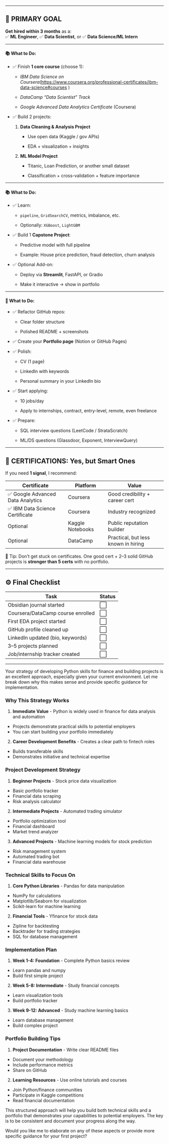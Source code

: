

---

## 🎯 PRIMARY GOAL

**Get hired within 3 months** as a:  
✅ **ML Engineer**, ✅ **Data Scientist**, or ✅ **Data Science/ML Intern**

---

#### 📚 What to Do:

- ✅ Finish **1 core course** (choose 1):
    
    -  _IBM Data Science on Coursera_(https://www.coursera.org/professional-certificates/ibm-data-science#courses )
        
    -  _DataCamp “Data Scientist” Track_
        
    -  _Google Advanced Data Analytics Certificate_ (Coursera)
        
- ✅ Build 2 projects:
    
    1. **Data Cleaning & Analysis Project**
        
        - Use open data (Kaggle / gov APIs)
            
        - EDA + visualization + insights
            
    2. **ML Model Project**
        
        - Titanic, Loan Prediction, or another small dataset
            
        - Classification + cross-validation + feature importance
            

---

#### 📚 What to Do:

- ✅ Learn:
    
    - `pipeline`, `GridSearchCV`, metrics, imbalance, etc.
        
    - Optionally: `XGBoost`, `LightGBM`
        
- ✅ Build 1 **Capstone Project**:
    
    - Predictive model with full pipeline
        
    - Example: House price prediction, fraud detection, churn analysis
        
- ✅ Optional Add-on:
    
    - Deploy via **Streamlit**, FastAPI, or Gradio
        
    - Make it interactive → show in portfolio

---

#### 🧩 What to Do:

- ✅ Refactor GitHub repos:
    
    - Clear folder structure
        
    - Polished README + screenshots
        
- ✅ Create your **Portfolio page** (Notion or GitHub Pages)
    
- ✅ Polish:
    
    - CV (1 page)
        
    - LinkedIn with keywords
        
    - Personal summary in your LinkedIn bio
        
- ✅ Start applying:
    
    - 10 jobs/day
        
    - Apply to internships, contract, entry-level, remote, even freelance
        
- ✅ Prepare:
    
    - SQL interview questions (LeetCode / StrataScratch)
        
    - ML/DS questions (Glassdoor, Exponent, InterviewQuery)
        

---

## 🏅 CERTIFICATIONS: Yes, but Smart Ones

If you need **1 signal**, I recommend:

|Certificate|Platform|Value|
|---|---|---|
|✅ Google Advanced Data Analytics|Coursera|Good credibility + career cert|
|✅ IBM Data Science Certificate|Coursera|Industry recognized|
|Optional|Kaggle Notebooks|Public reputation builder|
|Optional|DataCamp|Practical, but less known in hiring|

📝 Tip: Don’t get stuck on certificates. One good cert + 2–3 solid GitHub projects is **stronger than 5 certs** with no portfolio.

---

## ⚙️ Final Checklist

| Task                              | Status |
| --------------------------------- | ------ |
| Obsidian journal started          | ⬜      |
| Coursera/DataCamp course enrolled | ⬜      |
| First EDA project started         | ⬜      |
| GitHub profile cleaned up         | ⬜      |
| LinkedIn updated (bio, keywords)  | ⬜      |
| 3–5 projects planned              | ⬜      |
| Job/internship tracker created    | ⬜      |

---

Your strategy of developing Python skills for finance and building projects is an excellent approach, especially given your current environment. Let me break down why this makes sense and provide specific guidance for implementation.

### Why This Strategy Works

1. **Immediate Value**  - Python is widely used in finance for data analysis and automation
  - Projects demonstrate practical skills to potential employers
  - You can start building your portfolio immediately


2. **Career Development Benefits**  - Creates a clear path to fintech roles
  - Builds transferable skills
  - Demonstrates initiative and technical expertise



### Project Development Strategy

1. **Beginner Projects**  - Stock price data visualization
  - Basic portfolio tracker
  - Financial data scraping
  - Risk analysis calculator


2. **Intermediate Projects**  - Automated trading simulator
  - Portfolio optimization tool
  - Financial dashboard
  - Market trend analyzer


3. **Advanced Projects**  - Machine learning models for stock prediction
  - Risk management system
  - Automated trading bot
  - Financial data warehouse



### Technical Skills to Focus On

1. **Core Python Libraries**  - Pandas for data manipulation
  - NumPy for calculations
  - Matplotlib/Seaborn for visualization
  - Scikit-learn for machine learning


2. **Financial Tools**  - Yfinance for stock data
  - Zipline for backtesting
  - Backtrader for trading strategies
  - SQL for database management



### Implementation Plan

1. **Week 1-4: Foundation**  - Complete Python basics review
  - Learn pandas and numpy
  - Build first simple project


2. **Week 5-8: Intermediate**  - Study financial concepts
  - Learn visualization tools
  - Build portfolio tracker


3. **Week 9-12: Advanced**  - Study machine learning basics
  - Learn database management
  - Build complex project



### Portfolio Building Tips

1. **Project Documentation**  - Write clear README files
  - Document your methodology
  - Include performance metrics
  - Share on GitHub


2. **Learning Resources**  - Use online tutorials and courses
  - Join Python/finance communities
  - Participate in Kaggle competitions
  - Read financial documentation



This structured approach will help you build both technical skills and a portfolio that demonstrates your capabilities to potential employers. The key is to be consistent and document your progress along the way.

Would you like me to elaborate on any of these aspects or provide more specific guidance for your first project?